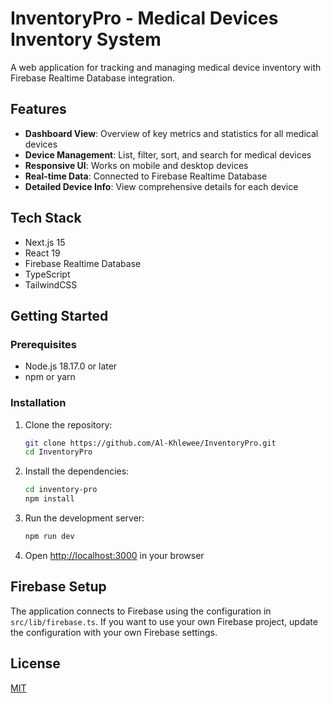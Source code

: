 # InventoryPro - Medical Devices Inventory System

A web application for tracking and managing medical device inventory with Firebase Realtime Database integration.

## Features

- **Dashboard View**: Overview of key metrics and statistics for all medical devices
- **Device Management**: List, filter, sort, and search for medical devices
- **Responsive UI**: Works on mobile and desktop devices
- **Real-time Data**: Connected to Firebase Realtime Database
- **Detailed Device Info**: View comprehensive details for each device

## Tech Stack

- Next.js 15
- React 19
- Firebase Realtime Database
- TypeScript
- TailwindCSS

## Getting Started

### Prerequisites

- Node.js 18.17.0 or later
- npm or yarn

### Installation

1. Clone the repository:
   ```bash
   git clone https://github.com/Al-Khlewee/InventoryPro.git
   cd InventoryPro
   ```

2. Install the dependencies:
   ```bash
   cd inventory-pro
   npm install
   ```

3. Run the development server:
   ```bash
   npm run dev
   ```

4. Open [http://localhost:3000](http://localhost:3000) in your browser

## Firebase Setup

The application connects to Firebase using the configuration in `src/lib/firebase.ts`. If you want to use your own Firebase project, update the configuration with your own Firebase settings.

## License

[MIT](LICENSE)
